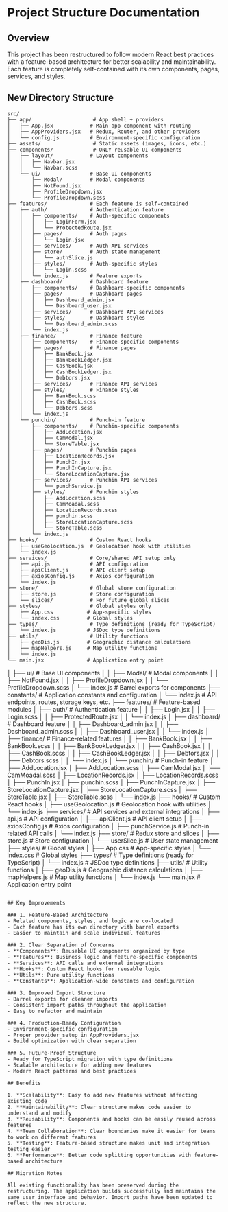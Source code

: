 # Project Structure Documentation

## Overview
This project has been restructured to follow modern React best practices with a feature-based architecture for better scalability and maintainability. Each feature is completely self-contained with its own components, pages, services, and styles.

## New Directory Structure

```
src/
├── app/                    # App shell + providers
│   ├── App.jsx            # Main app component with routing
│   ├── AppProviders.jsx   # Redux, Router, and other providers
│   └── config.js          # Environment-specific configuration
├── assets/                 # Static assets (images, icons, etc.)
├── components/             # ONLY reusable UI components
│   ├── layout/            # Layout components
│   │   ├── Navbar.jsx
│   │   └── Navbar.scss
│   └── ui/                # Base UI components
│       ├── Modal/         # Modal components
│       ├── NotFound.jsx
│       ├── ProfileDropdown.jsx
│       └── ProfileDropdown.scss
├── features/              # Each feature is self-contained
│   ├── auth/              # Authentication feature
│   │   ├── components/    # Auth-specific components
│   │   │   ├── LoginForm.jsx
│   │   │   └── ProtectedRoute.jsx
│   │   ├── pages/         # Auth pages
│   │   │   └── Login.jsx
│   │   ├── services/      # Auth API services
│   │   ├── store/         # Auth state management
│   │   │   └── authSlice.js
│   │   ├── styles/        # Auth-specific styles
│   │   │   └── Login.scss
│   │   └── index.js       # Feature exports
│   ├── dashboard/         # Dashboard feature
│   │   ├── components/    # Dashboard-specific components
│   │   ├── pages/         # Dashboard pages
│   │   │   ├── Dashboard_admin.jsx
│   │   │   └── Dashboard_user.jsx
│   │   ├── services/      # Dashboard API services
│   │   ├── styles/        # Dashboard styles
│   │   │   └── Dashboard_admin.scss
│   │   └── index.js
│   ├── finance/           # Finance feature
│   │   ├── components/    # Finance-specific components
│   │   ├── pages/         # Finance pages
│   │   │   ├── BankBook.jsx
│   │   │   ├── BankBookLedger.jsx
│   │   │   ├── CashBook.jsx
│   │   │   ├── CashBookLedger.jsx
│   │   │   └── Debtors.jsx
│   │   ├── services/      # Finance API services
│   │   ├── styles/        # Finance styles
│   │   │   ├── BankBook.scss
│   │   │   ├── CashBook.scss
│   │   │   └── Debtors.scss
│   │   └── index.js
│   └── punchin/           # Punch-in feature
│       ├── components/    # Punchin-specific components
│       │   ├── AddLocation.jsx
│       │   ├── CamModal.jsx
│       │   └── StoreTable.jsx
│       ├── pages/         # Punchin pages
│       │   ├── LocationRecords.jsx
│       │   ├── PunchIn.jsx
│       │   ├── PunchInCapture.jsx
│       │   └── StoreLocationCapture.jsx
│       ├── services/      # Punchin API services
│       │   └── punchService.js
│       ├── styles/        # Punchin styles
│       │   ├── AddLocation.scss
│       │   ├── CamMoadal.scss
│       │   ├── LocationRecords.scss
│       │   ├── punchin.scss
│       │   ├── StoreLocationCapture.scss
│       │   └── StoreTable.scss
│       └── index.js
├── hooks/                 # Custom React hooks
│   ├── useGeolocation.js  # Geolocation hook with utilities
│   └── index.js
├── services/              # Core/shared API setup only
│   ├── api.js             # API configuration
│   ├── apiClient.js       # API client setup
│   ├── axiosConfig.js     # Axios configuration
│   └── index.js
├── store/                 # Global store configuration
│   ├── store.js           # Store configuration
│   └── slices/            # For future global slices
├── styles/                # Global styles only
│   ├── App.css           # App-specific styles
│   └── index.css         # Global styles
├── types/                 # Type definitions (ready for TypeScript)
│   └── index.js          # JSDoc type definitions
├── utils/                 # Utility functions
│   ├── geoDis.js         # Geographic distance calculations
│   ├── mapHelpers.js     # Map utility functions
│   └── index.js
└── main.jsx              # Application entry point
```
│   ├── ui/                # Base UI components
│   │   ├── Modal/         # Modal components
│   │   ├── NotFound.jsx
│   │   ├── ProfileDropdown.jsx
│   │   └── ProfileDropdown.scss
│   └── index.js           # Barrel exports for components
├── constants/              # Application constants and configuration
│   └── index.js           # API endpoints, routes, storage keys, etc.
├── features/              # Feature-based modules
│   ├── auth/              # Authentication feature
│   │   ├── Login.jsx
│   │   ├── Login.scss
│   │   ├── ProtectedRoute.jsx
│   │   └── index.js
│   ├── dashboard/         # Dashboard feature
│   │   ├── Dashboard_admin.jsx
│   │   ├── Dashboard_admin.scss
│   │   ├── Dashboard_user.jsx
│   │   └── index.js
│   ├── finance/           # Finance-related features
│   │   ├── BankBook.jsx
│   │   ├── BankBook.scss
│   │   ├── BankBookLedger.jsx
│   │   ├── CashBook.jsx
│   │   ├── CashBook.scss
│   │   ├── CashBookLedger.jsx
│   │   ├── Debtors.jsx
│   │   ├── Debtors.scss
│   │   └── index.js
│   └── punchin/           # Punch-in feature
│       ├── AddLocation.jsx
│       ├── AddLocation.scss
│       ├── CamModal.jsx
│       ├── CamMoadal.scss
│       ├── LocationRecords.jsx
│       ├── LocationRecords.scss
│       ├── PunchIn.jsx
│       ├── punchin.scss
│       ├── PunchInCapture.jsx
│       ├── StoreLocationCapture.jsx
│       ├── StoreLocationCapture.scss
│       ├── StoreTable.jsx
│       ├── StoreTable.scss
│       └── index.js
├── hooks/                  # Custom React hooks
│   ├── useGeolocation.js  # Geolocation hook with utilities
│   └── index.js
├── services/              # API services and external integrations
│   ├── api.js             # API configuration
│   ├── apiClient.js       # API client setup
│   ├── axiosConfig.js     # Axios configuration
│   ├── punchService.js    # Punch-in related API calls
│   └── index.js
├── store/                 # Redux store and slices
│   ├── store.js           # Store configuration
│   └── userSlice.js       # User state management
├── styles/                # Global styles
│   ├── App.css           # App-specific styles
│   └── index.css         # Global styles
├── types/                 # Type definitions (ready for TypeScript)
│   └── index.js          # JSDoc type definitions
├── utils/                 # Utility functions
│   ├── geoDis.js         # Geographic distance calculations
│   ├── mapHelpers.js     # Map utility functions
│   └── index.js
└── main.jsx              # Application entry point
```

## Key Improvements

### 1. Feature-Based Architecture
- Related components, styles, and logic are co-located
- Each feature has its own directory with barrel exports
- Easier to maintain and scale individual features

### 2. Clear Separation of Concerns
- **Components**: Reusable UI components organized by type
- **Features**: Business logic and feature-specific components
- **Services**: API calls and external integrations
- **Hooks**: Custom React hooks for reusable logic
- **Utils**: Pure utility functions
- **Constants**: Application-wide constants and configuration

### 3. Improved Import Structure
- Barrel exports for cleaner imports
- Consistent import paths throughout the application
- Easy to refactor and maintain

### 4. Production-Ready Configuration
- Environment-specific configuration
- Proper provider setup in AppProviders.jsx
- Build optimization with clear separation

### 5. Future-Proof Structure
- Ready for TypeScript migration with type definitions
- Scalable architecture for adding new features
- Modern React patterns and best practices

## Benefits

1. **Scalability**: Easy to add new features without affecting existing code
2. **Maintainability**: Clear structure makes code easier to understand and modify
3. **Reusability**: Components and hooks can be easily reused across features
4. **Team Collaboration**: Clear boundaries make it easier for teams to work on different features
5. **Testing**: Feature-based structure makes unit and integration testing easier
6. **Performance**: Better code splitting opportunities with feature-based architecture

## Migration Notes

All existing functionality has been preserved during the restructuring. The application builds successfully and maintains the same user interface and behavior. Import paths have been updated to reflect the new structure.
